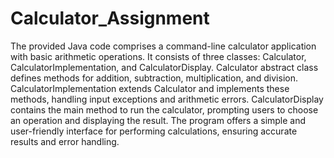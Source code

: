 # Calculator_Assignment


The provided Java code comprises a command-line calculator application with basic arithmetic operations. It consists of three classes: Calculator, CalculatorImplementation, and CalculatorDisplay. Calculator abstract class defines methods for addition, subtraction, multiplication, and division. CalculatorImplementation extends Calculator and implements these methods, handling input exceptions and arithmetic errors. CalculatorDisplay contains the main method to run the calculator, prompting users to choose an operation and displaying the result. The program offers a simple and user-friendly interface for performing calculations, ensuring accurate results and error handling.
